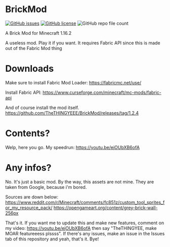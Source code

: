 # BrickMod
<a href="https://github.com/TheTHINGYEEE/BrickMod/issues"><img alt="GitHub issues" src="https://img.shields.io/github/issues/TheTHINGYEEE/BrickMod"></a>
<a href="https://github.com/TheTHINGYEEE/BrickMod/blob/main/LICENSE"><img alt="GitHub license" src="https://img.shields.io/github/license/TheTHINGYEEE/BrickMod"></a>
<img alt="GitHub repo file count" src="https://img.shields.io/github/directory-file-count/TheTHINGYEEE/BricksMod">



A Brick Mod for Minecraft 1.16.2

A useless mod.
Play it if you want.
It requires Fabric API since this is made out of the Fabric Mod thing

# Downloads
Make sure to install Fabric Mod Loader: https://fabricmc.net/use/

Install Fabric API: https://www.curseforge.com/minecraft/mc-mods/fabric-api

And of course install the mod itself. https://github.com/TheTHINGYEEE/BrickMod/releases/tag/1.2.4

# Contents?
Welp, here you go. My speedrun: https://youtu.be/ejOUbXB6ofA

# Any infos?
No. It's just a basic mod. By the way, this assets are not mine. They are taken from Google, because i'm bored.

Sources are down below:
https://www.reddit.com/r/Minecraft/comments/fc851z/custom_tool_sprites_for_my_resource_pack/
https://opengameart.org/content/grey-brick-wall-256px

That's it. If you want me to update this and make new features, comment on my video: https://youtu.be/ejOUbXB6ofA then say "TheTHINGYEE, make MOAR featureeess plssss". If there's any issues, make an issue in the Issues tab of this repository and yeah, that's it. Bye!
